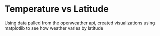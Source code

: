 # Temperature vs Latitude

Using data pulled from the openweather api, created visualizations using matplotlib to see how weather varies by latitude
